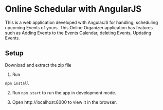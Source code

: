 # Online Schedular with AngularJS

This is a web application developed with AngularJS for handling, scheduling upcoming Events of yours. This Online Organizer application has features such as Adding Events to the Events Calendar, deleting Events, Updating Events. 

## Setup

Download and extract the zip file<br/>

1. Run 
```bash
npm install
```
2. Run `npm start` to run the app in development mode.

3. Open http://localhost:8000 to view it in the browser.


